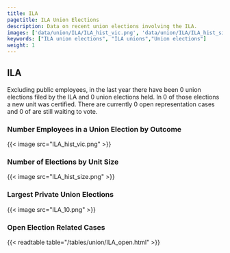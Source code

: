 ```yaml
---
title: ILA
pagetitle: ILA Union Elections
description: Data on recent union elections involving the ILA.
images: ['data/union/ILA/ILA_hist_vic.png', 'data/union/ILA/ILA_hist_size.png', 'data/union/ILA/ILA_10.png']
keywords: ["ILA union elections", "ILA unions","Union elections"]
weight: 1
---
```

##  ILA

Excluding public employees, in the last year there have been 0 union elections filed by the ILA and 0 union elections held. In 0 of those elections a new unit was certified. There are currently 0 open representation cases and 0 of are still waiting to vote.

### Number Employees in a Union Election by Outcome
{{< image src="ILA_hist_vic.png" >}}

### Number of Elections by Unit Size
{{< image src="ILA_hist_size.png" >}}

### Largest Private Union Elections
{{< image src="ILA_10.png" >}}

### Open Election Related Cases
{{< readtable table="/tables/union/ILA_open.html" >}}

